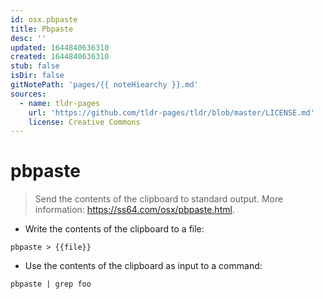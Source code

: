 ```yaml
---
id: osx.pbpaste
title: Pbpaste
desc: ''
updated: 1644840636310
created: 1644840636310
stub: false
isDir: false
gitNotePath: 'pages/{{ noteHiearchy }}.md'
sources:
  - name: tldr-pages
    url: 'https://github.com/tldr-pages/tldr/blob/master/LICENSE.md'
    license: Creative Commons
---
```

# pbpaste

> Send the contents of the clipboard to standard output.
> More information: <https://ss64.com/osx/pbpaste.html>.

- Write the contents of the clipboard to a file:

`pbpaste > {{file}}`

- Use the contents of the clipboard as input to a command:

`pbpaste | grep foo`

